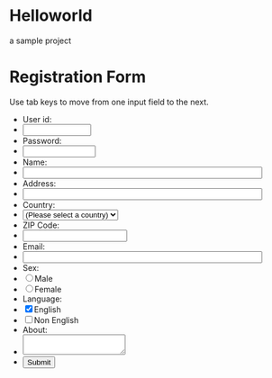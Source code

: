 # Helloworld
a sample project
<!DOCTYPE html>
<html lang="en"><head>
<meta charset="utf-8">
<title>JavaScript Form Validation using a sample registration form</title>
<meta name="keywords" content="example, JavaScript Form Validation, Sample registration form" />
<meta name="description" content="This document is an example of JavaScript Form Validation using a sample registration form. " />
<link rel='stylesheet' href='Styles.css' type='text/css' />
<script src="sample-registration-form-validation.js"></script>
</head>
<body onload="document.registration.userid.focus();">
<h1>Registration Form</h1>
Use tab keys to move from one input field to the next.


<form name='registration' onSubmit="return formValidation();">
<ul>
<li><label for="userid">User id:</label></li>
<li><input type="text" name="userid" size="12" /></li>
<li><label for="passid">Password:</label></li>
<li><input type="password" name="passid" size="13" /></li>
<li><label for="username">Name:</label></li>
<li><input type="text" name="username" size="50" /></li>
<li><label for="address">Address:</label></li>
<li><input type="text" name="address" size="50" /></li>
<li><label for="country">Country:</label></li>
<li><select name="country">
<option selected="" value="Default">(Please select a country)</option>
<option value="AF">Australia</option>
<option value="AL">Canada</option>
<option value="DZ">India</option>
<option value="AS">Russia</option>
<option value="AD">USA</option>
</select></li>
<li><label for="zip">ZIP Code:</label></li>
<li><input type="text" name="zip" /></li>
<li><label for="email">Email:</label></li>
<li><input type="text" name="email" size="50" /></li>
<li><label id="gender">Sex:</label></li>
<li><input type="radio" name="msex" value="Male" /><span>Male</span></li>
<li><input type="radio" name="fsex" value="Female" /><span>Female</span></li>
<li><label>Language:</label></li>
<li><input type="checkbox" name="en" value="en" checked /><span>English</span></li>
<li><input type="checkbox" name="nonen" value="noen" /><span>Non English</span></li>
<li><label for="desc">About:</label></li>
<li><textarea name="desc" id="desc"></textarea></li>
<li><input type="submit" name="submit" value="Submit" /></li>
</ul>
</form>
</body>
</html>
